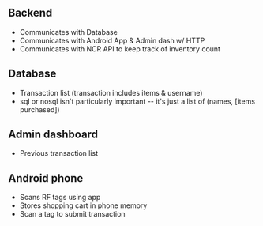 ## Backend

- Communicates with Database
- Communicates with Android App & Admin dash w/ HTTP
- Communicates with NCR API to keep track of inventory count

## Database

- Transaction list (transaction includes items & username)
- sql or nosql isn't particularly important -- it's just a list of (names, \[items purchased\])

## Admin dashboard

- Previous transaction list

## Android phone

- Scans RF tags using app
- Stores shopping cart in phone memory
- Scan a tag to submit transaction
